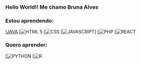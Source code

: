 ### Hello World!! Me chamo Bruna Alves 

### Estou aprendendo:
[!JAVA](https://img.shields.io/badge/Java-ED8B00?style=for-the-badge&logo=openjdk&logoColor=white)
[![HTML 5](https://img.shields.io/badge/HTML5-E34F26?style=for-the-badge&logo=html5&logoColor=white
)
[![CSS](https://img.shields.io/badge/CSS3-1572B6?style=for-the-badge&logo=css3&logoColor=white
)
[![JAVASCRIPT](https://img.shields.io/badge/JavaScript-F7DF1E?style=for-the-badge&logo=javascript&logoColor=black)]
[![PHP](https://img.shields.io/badge/PHP-777BB4?style=for-the-badge&logo=php&logoColor=white
)
[![REACT](https://img.shields.io/badge/React-20232A?style=for-the-badge&logo=react&logoColor=61DAFB
)
### Quero aprender:

[![PYTHON](https://img.shields.io/badge/Python-14354C?style=for-the-badge&logo=python&logoColor=white)
[![R](https://img.shields.io/badge/R-276DC3?style=for-the-badge&logo=r&logoColor=white
)



<!--
**brunaalves2/brunaalves2** is a ✨ _special_ ✨ repository because its `README.md` (this file) appears on your GitHub profile.

Here are some ideas to get you started: 


- 🔭 I’m currently working on ...
- 🌱 I’m currently learning ...
- 👯 I’m looking to collaborate on ...
- 🤔 I’m looking for help with ...
- 💬 Ask me about ...
- 📫 How to reach me: ...
- 😄 Pronouns: ...
- ⚡ Fun fact: ...
-->
